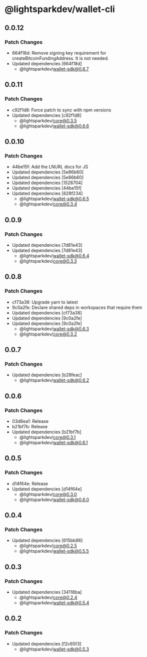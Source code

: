 # @lightsparkdev/wallet-cli

## 0.0.12

### Patch Changes

- 664f18d: Remove signing key requirement for createBitcoinFundingAddress. It is not needed.
- Updated dependencies [664f18d]
  - @lightsparkdev/wallet-sdk@0.6.7

## 0.0.11

### Patch Changes

- c92f1d8: Force patch to sync with npm versions
- Updated dependencies [c92f1d8]
  - @lightsparkdev/core@0.3.5
  - @lightsparkdev/wallet-sdk@0.6.6

## 0.0.10

### Patch Changes

- 44be15f: Add the LNURL docs for JS
- Updated dependencies [5e86b60]
- Updated dependencies [5e86b60]
- Updated dependencies [1528704]
- Updated dependencies [44be15f]
- Updated dependencies [828f234]
  - @lightsparkdev/wallet-sdk@0.6.5
  - @lightsparkdev/core@0.3.4

## 0.0.9

### Patch Changes

- Updated dependencies [7d81e43]
- Updated dependencies [7d81e43]
  - @lightsparkdev/wallet-sdk@0.6.4
  - @lightsparkdev/core@0.3.3

## 0.0.8

### Patch Changes

- cf73a38: Upgrade yarn to latest
- 9c0a2fe: Declare shared deps in workspaces that require them
- Updated dependencies [cf73a38]
- Updated dependencies [9c0a2fe]
- Updated dependencies [9c0a2fe]
  - @lightsparkdev/wallet-sdk@0.6.3
  - @lightsparkdev/core@0.3.2

## 0.0.7

### Patch Changes

- Updated dependencies [b28feac]
  - @lightsparkdev/wallet-sdk@0.6.2

## 0.0.6

### Patch Changes

- 03d6ea1: Release
- b21bf7b: Release
- Updated dependencies [b21bf7b]
  - @lightsparkdev/core@0.3.1
  - @lightsparkdev/wallet-sdk@0.6.1

## 0.0.5

### Patch Changes

- d14f64e: Release
- Updated dependencies [d14f64e]
  - @lightsparkdev/core@0.3.0
  - @lightsparkdev/wallet-sdk@0.6.0

## 0.0.4

### Patch Changes

- Updated dependencies [615bb86]
  - @lightsparkdev/core@0.2.5
  - @lightsparkdev/wallet-sdk@0.5.5

## 0.0.3

### Patch Changes

- Updated dependencies [34118ba]
  - @lightsparkdev/core@0.2.4
  - @lightsparkdev/wallet-sdk@0.5.4

## 0.0.2

### Patch Changes

- Updated dependencies [f2c65f3]
  - @lightsparkdev/wallet-sdk@0.5.3
